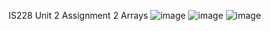 IS228 Unit 2 Assignment 2 Arrays
![image](https://github.com/getzie/cplusplus/assets/65036121/85b4a294-a0d6-4337-bfed-76314bb9b152)
![image](https://github.com/getzie/cplusplus/assets/65036121/fdcf1ce8-3e4a-4033-9f0c-6f6ce2de3a9a)
![image](https://github.com/getzie/cplusplus/assets/65036121/1d942171-54cb-4947-8ae4-e3792dd59be1)

